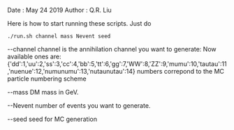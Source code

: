 Date    : May 24 2019
Author  : Q.R. Liu

Here is how to start running these scripts.
Just do 

```
./run.sh channel mass Nevent seed
```
--channel
channel is the annihilation channel you want to generate:
Now available ones are:
{'dd':1,'uu':2,'ss':3,'cc':4,'bb':5,'tt':6,'gg':7,'WW':8,'ZZ':9,'mumu':10,'tautau':11,'nuenue':12,'numunumu':13,'nutaunutau':14}
numbers correpond to the MC particle numbering scheme

--mass
DM mass in GeV.

--Nevent
number of events you want to generate.

--seed
seed for MC generation 
